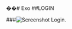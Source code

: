 ��#   E x o 
 
##LOGIN


### ![Screenshot Login.](https://github.com/user-attachments/assets/04956e9e-9146-4b94-a054-7249b601b308)


